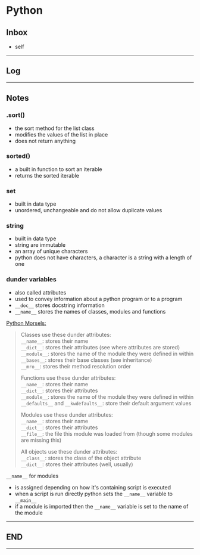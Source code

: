 # Python

## Inbox

- self

---

## Log

---

## Notes

### .sort()

- the sort method for the list class
- modifies the values of the list in place
- does not return anything

### sorted()

- a built in function to sort an iterable
- returns the sorted iterable

### set

- built in data type
- unordered, unchangeable and do not allow duplicate values

### string

- built in data type
- string are immutable
- an array of unique characters
- python does not have characters, a character is a string with a length of one

### dunder variables

- also called attributes
- used to convey information about a python program or to a program
- `__doc__` stores docstring information
- `__name__` stores the names of classes, modules and functions

[Python Morsels:](https://www.pythonmorsels.com/dunder-variables/#:~:text=Dunder%20variables%201%20Dunder%20variables%20convey%20information%20Python,variables%2C%20attributes%2C%20and%20methods%20have%20two%20purposes%3A%20)  

> Classes use these dunder attributes:  
>`__name__`: stores their name  
>`__dict__`: stores their attributes (see where attributes are stored)  
>`__module__`: stores the name of the module they were defined in within  
>`__bases__`: stores their base classes (see inheritance)  
>`__mro__`: stores their method resolution order  
>
>Functions use these dunder attributes:  
>`__name__`: stores their name  
>`__dict__`: stores their attributes  
>`__module__`: stores the name of the module they were defined in within  
>`__defaults__` and `__kwdefaults__`: store their default argument values  
>
>Modules use these dunder attributes:  
>`__name__`: stores their name  
>`__dict__`: stores their attributes  
>`__file__`: the file this module was loaded from (though some modules are missing this)  
>
>All objects use these dunder attributes:  
>`__class__`: stores the class of the object attribute  
>`__dict__`: stores their attributes (well, usually)  

`__name__` for modules

- is assigned depending on how it's containing script is executed
- when a script is run directly python sets the `__name__` variable to `__main__`
- if a module is imported then the `__name__` variable is set to the name of the module 

---

## END

---
